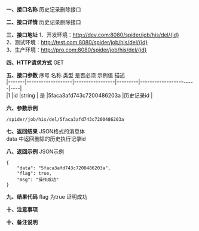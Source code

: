 **一、接口名称**
历史记录删除接口   

**二、接口详情**
历史记录删除接口    

**三、接口地址**
1、开发环境：http://dev.com:8080/spider/job/his/del/{id}         
2、测试环境：http://test.com:8080/spider/job/his/del/{id}                
3、生产环境：http://pro.com:8080/spider/job/his/del/{id}          

**四、HTTP请求方式**
GET

**五、接口参数**
序号	名称	类型	是否必须	示例值	描述  
|-------|-------------------|-----------------|---------|-----------------------|----|  
|1	|id	            |string             | 是	        |5faca3afd743c7200486203a	                    |历史记录id | 


**六、参数示例**


    /spider/job/his/del/5faca3afd743c7200486203a        

**七、返回结果**
JSON格式的消息体     
data 中返回删除的历史执行记录id   


**八、返回示例**
JSON示例  

  
    {
        "data": "5faca3afd743c7200486203a",
        "flag": true,
        "msg": "操作成功"
    }
       

**九、结果代码**
flag 为true 证明成功

**十、注意事项**

**十、备注说明**
